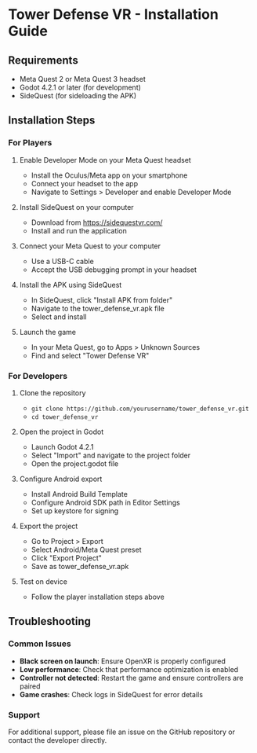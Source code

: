 # Tower Defense VR - Installation Guide

## Requirements
- Meta Quest 2 or Meta Quest 3 headset
- Godot 4.2.1 or later (for development)
- SideQuest (for sideloading the APK)

## Installation Steps

### For Players
1. Enable Developer Mode on your Meta Quest headset
   - Install the Oculus/Meta app on your smartphone
   - Connect your headset to the app
   - Navigate to Settings > Developer and enable Developer Mode

2. Install SideQuest on your computer
   - Download from https://sidequestvr.com/
   - Install and run the application

3. Connect your Meta Quest to your computer
   - Use a USB-C cable
   - Accept the USB debugging prompt in your headset

4. Install the APK using SideQuest
   - In SideQuest, click "Install APK from folder"
   - Navigate to the tower_defense_vr.apk file
   - Select and install

5. Launch the game
   - In your Meta Quest, go to Apps > Unknown Sources
   - Find and select "Tower Defense VR"

### For Developers
1. Clone the repository
   - `git clone https://github.com/yourusername/tower_defense_vr.git`
   - `cd tower_defense_vr`

2. Open the project in Godot
   - Launch Godot 4.2.1
   - Select "Import" and navigate to the project folder
   - Open the project.godot file

3. Configure Android export
   - Install Android Build Template
   - Configure Android SDK path in Editor Settings
   - Set up keystore for signing

4. Export the project
   - Go to Project > Export
   - Select Android/Meta Quest preset
   - Click "Export Project"
   - Save as tower_defense_vr.apk

5. Test on device
   - Follow the player installation steps above

## Troubleshooting

### Common Issues
- **Black screen on launch**: Ensure OpenXR is properly configured
- **Low performance**: Check that performance optimization is enabled
- **Controller not detected**: Restart the game and ensure controllers are paired
- **Game crashes**: Check logs in SideQuest for error details

### Support
For additional support, please file an issue on the GitHub repository or contact the developer directly.

